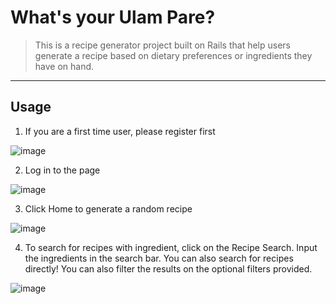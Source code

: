 # What's your Ulam Pare?
> This is a recipe generator project built on Rails that help users generate a recipe based on dietary preferences or ingredients they have on hand.
---
## Usage
1. If you are a first time user, please register first

![image](https://user-images.githubusercontent.com/68190784/222640755-46647551-c281-40f8-b2c2-904a0ef75aad.png)


2. Log in to the page

![image](https://user-images.githubusercontent.com/68190784/222640814-d41445cf-2190-43ee-b63f-33c9f6a49dfb.png)


3. Click Home to generate a random recipe 

![image](https://user-images.githubusercontent.com/68190784/222626338-8cf1d832-1f38-46ac-b65a-7722cc635d64.png)


4. To search for recipes with ingredient, click on the Recipe Search.
Input the ingredients in the search bar. You can also search for recipes directly!
You can also filter the results on the optional filters provided.

![image](https://user-images.githubusercontent.com/68190784/222640572-0cdf2a17-9a53-4ea3-bae3-c62406d41324.png)
